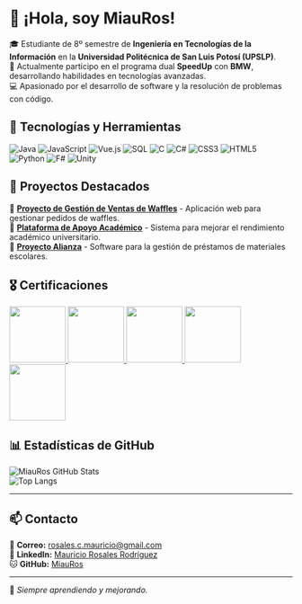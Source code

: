 # 👋 ¡Hola, soy MiauRos!

🎓 Estudiante de 8º semestre de **Ingeniería en Tecnologías de la Información** en la **Universidad Politécnica de San Luis Potosí (UPSLP)**.  
🚀 Actualmente participo en el programa dual **SpeedUp** con **BMW**, desarrollando habilidades en tecnologías avanzadas.  
💻 Apasionado por el desarrollo de software y la resolución de problemas con código.  

## 🚀 Tecnologías y Herramientas  
![Java](https://img.shields.io/badge/Java-ED8B00?style=for-the-badge&logo=java&logoColor=white)
![JavaScript](https://img.shields.io/badge/JavaScript-F7DF1E?style=for-the-badge&logo=javascript&logoColor=black)
![Vue.js](https://img.shields.io/badge/Vue.js-4FC08D?style=for-the-badge&logo=vue.js&logoColor=white)
![SQL](https://img.shields.io/badge/SQL-4479A1?style=for-the-badge&logo=postgresql&logoColor=white)
![C](https://img.shields.io/badge/C-00599C?style=for-the-badge&logo=c&logoColor=white)
![C#](https://img.shields.io/badge/C%23-239120?style=for-the-badge&logo=c-sharp&logoColor=white)
![CSS3](https://img.shields.io/badge/CSS3-1572B6?style=for-the-badge&logo=css3&logoColor=white)
![HTML5](https://img.shields.io/badge/HTML5-E34F26?style=for-the-badge&logo=html5&logoColor=white)
![Python](https://img.shields.io/badge/Python-3776AB?style=for-the-badge&logo=python&logoColor=white)
![F#](https://img.shields.io/badge/F%23-378BBA?style=for-the-badge&logo=fsharp&logoColor=white)
![Unity](https://img.shields.io/badge/Unity-000000?style=for-the-badge&logo=unity&logoColor=white)

## 📌 Proyectos Destacados  
🔹 [**Proyecto de Gestión de Ventas de Waffles**](#) - Aplicación web para gestionar pedidos de waffles.  
🔹 [**Plataforma de Apoyo Académico**](#) - Sistema para mejorar el rendimiento académico universitario.  
🔹 [**Proyecto Alianza**](#) - Software para la gestión de préstamos de materiales escolares.  

## 🎖️ Certificaciones  
<a href="https://www.credly.com/badges/b7b7781f-c6b0-444f-855a-da5cbe46ccf5/public_url">
  <img src="https://images.credly.com/images/2210b6fe-0eda-415a-8aba-6c1400566728/ITS-Badges_Java_1200px.png" width="100">
</a>
<a href="https://www.credly.com/badges/a752812d-294e-427e-99d5-30ffd66a33ad/public_url">
  <img src="https://images.credly.com/images/49a492cd-5f72-4c9d-aafa-06649e4853fb/MicrosoftTeams-image__5_.png" width="100">
</a>
<a href="https://www.credly.com/badges/15753bcb-107d-4554-aac2-58b158fad646/public_url">
  <img src="https://images.credly.com/size/340x340/images/7fab944f-0d46-4cda-afb6-39307e2432a9/MOS_-_Office_Specialist_Associate-600x600.png" width="100">
</a>
<a href="https://www.credly.com/badges/64f50f21-5907-446b-bb6e-9d0bd3622570/public_url">
  <img src="https://images.credly.com/size/340x340/images/37f7183c-9a25-4c72-916d-0c21572f5875/image.png" width="100">
</a>
<a href="https://www.credly.com/badges/3158f7f2-824f-4a42-a5fc-ca7509953cc5/public_url">
  <img src="https://images.credly.com/size/340x340/images/2677386a-c65f-4d4d-89f2-5b0babbc77d2/KickoffAgileBadge.png" width="100">
</a>

## 📊 Estadísticas de GitHub  
![MiauRos GitHub Stats](https://github-readme-stats.vercel.app/api?username=MiauRos&show_icons=true&theme=radical)  
![Top Langs](https://github-readme-stats.vercel.app/api/top-langs/?username=MiauRos&layout=compact&theme=radical)

---

## 📫 Contacto
📧 **Correo:** rosales.c.mauricio@gmail.com  
💼 **LinkedIn:** [Mauricio Rosales Rodríguez](https://www.linkedin.com/in/mauricio-rosales-rodríguez-2600b823a)  
🐱 **GitHub:** [MiauRos](https://github.com/MiauRos)  

---
🚀 *Siempre aprendiendo y mejorando.*

